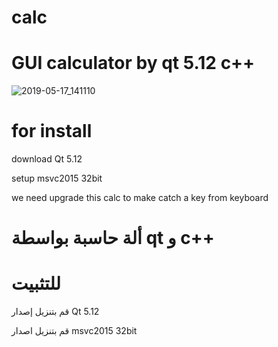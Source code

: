 # calc
# GUI calculator by qt 5.12 c++ 
![2019-05-17_141110](https://user-images.githubusercontent.com/17769108/57927413-3926d680-78ae-11e9-89c5-af8b1d250dbf.png)
# for install 
download Qt 5.12

setup msvc2015 32bit

we need upgrade this calc to make catch a key from keyboard



# ألة حاسبة بواسطة qt و c++
# للتثبيت
قم بتنزيل إصدار Qt 5.12

قم بتنزيل اصدار msvc2015 32bit

